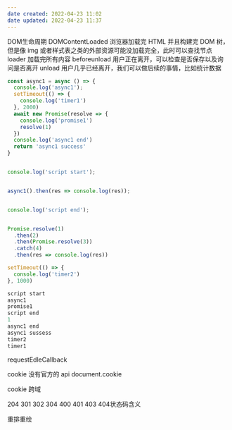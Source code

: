 ```yaml
---
date created: 2022-04-23 11:02
date updated: 2022-04-23 11:37
---
```


DOM生命周期
DOMContentLoaded 浏览器加载完 HTML 并且构建完 DOM 树，但是像 img 或者样式表之类的外部资源可能没加载完全，此时可以查找节点
loader 加载完所有内容
beforeunload 用户正在离开，可以检查是否保存以及询问是否离开
unload 用户几乎已经离开，我们可以做后续的事情，比如统计数据

```js
const async1 = async () => {
  console.log('async1');
  setTimeout(() => {
    console.log('timer1')
  }, 2000)
  await new Promise(resolve => {
    console.log('promise1')
    resolve(1)
  })
  console.log('async1 end')
  return 'async1 success'
}


console.log('script start');


async1().then(res => console.log(res));


console.log('script end');


Promise.resolve(1)
  .then(2)
  .then(Promise.resolve(3))
  .catch(4)
  .then(res => console.log(res))

setTimeout(() => {
  console.log('timer2')
}, 1000)

script start
async1
promise1
script end
1
async1 end
async1 sussess
timer2
timer1
```

requestEdleCallback

cookie 没有官方的 api
document.cookie

cookie 跨域

204 301 302 304 400 401 403  404状态码含义

重排重绘
